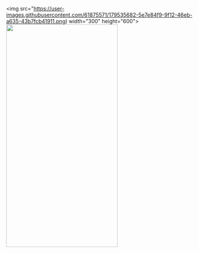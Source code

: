 <img src="https://user-images.githubusercontent.com/61875571/179535682-5e7e84f9-9f12-46eb-a635-43b7fcb41911.png) width="300" height="600">
<img src="https://user-images.githubusercontent.com/61875571/179534756-e248f84a-3fd5-4056-bee6-1c721b5bb800.png" width="300" height="600">
